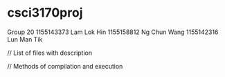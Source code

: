 # csci3170proj
Group 20
1155143373 Lam Lok Hin
1155158812 Ng Chun Wang
1155142316 Lun Man Tik

// List of files with description

// Methods of compilation and execution
